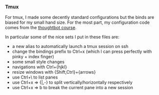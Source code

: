 ### Tmux

For tmux, I made some decently standard configurations but the binds are biased for my small hand size. For the most part, my configuration code comes from the [thoughtbot course](https://thoughtbot.com/upcase/tmux). 

In particular some of the nice sets I put in these files are: 
* a new alias to automatically launch a tmux session on ssh
* change the bindings prefix to Ctrl+x (which I can press perfectly with pinky + index finger)
* some small style changes
* navigations with Ctrl+{hjkl}
* resize windows with {Shift,Ctrl}+{arrows}
* use Ctrl+\ to list panes
* use Ctrl+x => {|,-} to split vertically/horizontally respectively
* use Ctrl+x => b to break the current pane into a new session

